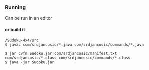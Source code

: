 ### Running
Can be run in an editor

#### or build it
```
/Sudoku-4x4/src
$ javac com/srdjancosic/*.java com/srdjancosic/commands/*.java

$ jar cvfm Sudoku.jar com/srdjancosic/manifest.txt com/srdjancosic/*.class com/srdjancosic/commands/*.class
$ java -jar Sudoku.jar
